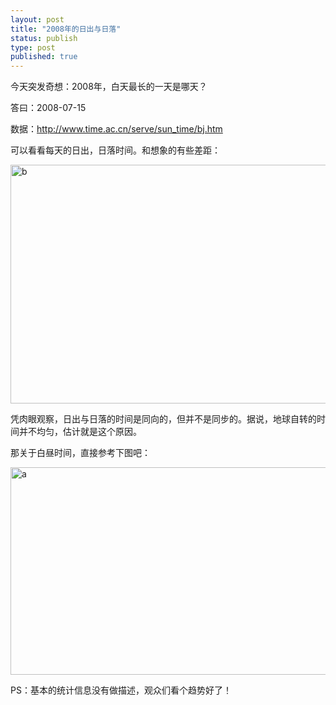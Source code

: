 ```yaml
--- 
layout: post
title: "2008年的日出与日落"
status: publish
type: post
published: true
---
```

今天突发奇想：2008年，白天最长的一天是哪天？

答曰：2008-07-15

数据：<a title="http://www.time.ac.cn/serve/sun_time/bj.htm" href="http://www.time.ac.cn/serve/sun_time/bj.htm">http://www.time.ac.cn/serve/sun_time/bj.htm</a>

可以看看每天的日出，日落时间。和想象的有些差距：

<a href="http://axqpza.bay.livefilestore.com/y1pLsZdtEMQcTN_3cDggwvCPuwFH8UamHqk3sXrWre_M4JWeuhShS3-Iii8XxKoBek0wk2eukj5jHL4n0cEVgbe3A?PARTNER=WRITER"><img style="border: 0px none; display: inline; width: 582px; height: 382px;" title="b" src="http://axqpza.bay.livefilestore.com/y1pXuu9vuYlp0m0jAIyayfQB76HlxUaqUGWh2wY9NSPF5cV82EElbtjvg5Mi2ElRWqTXsEIZqWBjgvUaP6NqI-iuw?PARTNER=WRITER" border="0" alt="b" width="644" height="414" /></a>

凭肉眼观察，日出与日落的时间是同向的，但并不是同步的。据说，地球自转的时间并不均匀，估计就是这个原因。

那关于白昼时间，直接参考下图吧：

<a href="http://axqpza.bay.livefilestore.com/y1pSkEuwfnIQFP6UupgbC3IS4wlb45kMLFCCFt7MlC7cGzXMZTwlERZBUc7hMZNs2X1RGuJLyMDYlKSZlMP879PbA?PARTNER=WRITER"><img style="border: 0px none; display: inline; width: 580px; height: 332px;" title="a" src="http://axqpza.bay.livefilestore.com/y1pXHgheq6nkDKJmjRZ-C6SiS22oe6MrcaJsddhoM_c-7z5hc9m6EUorEkKmGTGu5vmgpxrCLUuYNHbd_3fzcmxAw?PARTNER=WRITER" border="0" alt="a" width="644" height="368" /></a>

PS：基本的统计信息没有做描述，观众们看个趋势好了！
